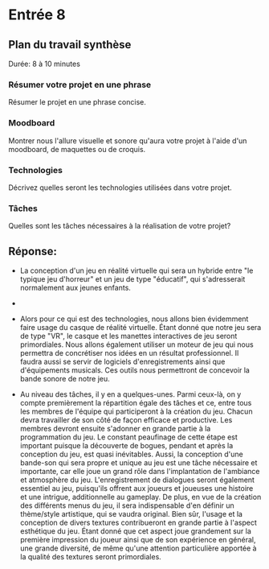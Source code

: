 # Entrée 8
## Plan du travail synthèse
Durée: 8 à 10 minutes

### Résumer votre projet en une phrase
Résumer le projet en une phrase concise.   

### Moodboard
Montrer nous l'allure visuelle et sonore qu'aura votre projet à l'aide d'un moodboard, de maquettes ou de croquis. 

### Technologies
Décrivez quelles seront les technologies utilisées dans votre projet. 

### Tâches
Quelles sont les tâches nécessaires à la réalisation de votre projet? 

## Réponse:
- La conception d'un jeu en réalité virtuelle qui sera un hybride entre "le typique jeu d'horreur" et un jeu de type "éducatif", qui s'adresserait normalement aux jeunes enfants.


-


- Alors pour ce qui est des technologies, nous allons bien évidemment faire usage du casque de réalité virtuelle. Étant donné que notre jeu sera de type "VR", le casque et les manettes interactives de jeu seront primordiales. Nous allons également utiliser un moteur de jeu qui nous permettra de concrétiser nos idées en un résultat professionnel. Il faudra aussi se servir de logiciels d'enregistrements ainsi que d'équipements musicals. Ces outils nous permettront de concevoir la bande sonore de notre jeu.


- Au niveau des tâches, il y en a quelques-unes. Parmi ceux-là, on y compte premièrement la répartition égale des tâches et ce, entre tous les membres de l'équipe qui participeront à la création du jeu. Chacun devra travailler de son côté de façon efficace et productive. Les membres devront ensuite s'adonner en grande partie à la programmation du jeu. Le constant peaufinage de cette étape est important puisque la découverte de bogues, pendant et après la conception du jeu, est quasi inévitables. Aussi, la conception d'une bande-son qui sera propre et unique au jeu est une tâche nécessaire et importante, car elle joue un grand rôle dans l'implantation de l'ambiance et atmosphère du jeu. L'enregistrement de dialogues seront également essentiel au jeu, puisqu'ils offrent aux joueurs et joueuses une histoire et une intrigue, additionnelle au gameplay. De plus, en vue de la création des différents menus du jeu, il sera indispensable d'en définir un thème/style artistique, qui se vaudra original. Bien sûr, l'usage et la conception de divers textures contribueront en grande partie à l'aspect esthétique du jeu. Étant donné que cet aspect joue grandement sur la première impression du joueur ainsi que de son expérience en général, une grande diversité, de même qu'une attention particulière apportée à la qualité des textures seront primordiales. 
